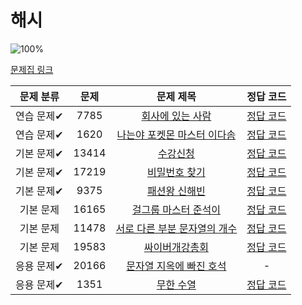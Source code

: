 # 해시

![100%](https://progress-bar.dev/2/?scale=10&title=progress&width=500&color=babaca&suffix=/10)

[문제집 링크](https://www.acmicpc.net/workbook/view/9063)

| 문제 분류  | 문제  |                               문제 제목                               |                                                                                                        정답 코드                                                                                                         |
| :--------: | :---: | :-------------------------------------------------------------------: | :----------------------------------------------------------------------------------------------------------------------------------------------------------------------------------------------------------------------: |
| 연습 문제✔ | 7785  |       [회사에 있는 사람](https://www.acmicpc.net/problem/7785)        |                       [정답 코드](/%EC%BD%94%EB%94%A9%ED%85%8C%EC%8A%A4%ED%8A%B8%EA%B3%B5%EB%B6%80/%EB%B0%B1%EC%A4%80/S5%ED%9A%8C%EC%82%AC%EC%97%90%EC%9E%88%EB%8A%94%EC%82%AC%EB%9E%8C7785.java)                        |
| 연습 문제✔ | 1620  |  [나는야 포켓몬 마스터 이다솜](https://www.acmicpc.net/problem/1620)  | [정답 코드](/%EC%BD%94%EB%94%A9%ED%85%8C%EC%8A%A4%ED%8A%B8%EA%B3%B5%EB%B6%80/%EB%B0%B1%EC%A4%80/S4%EB%82%98%EB%8A%94%EC%95%BC%ED%8F%AC%EC%BC%93%EB%AA%AC%EB%A7%88%EC%8A%A4%ED%84%B0%EC%9D%B4%EB%8B%A4%EC%86%9C1620.java) |
| 기본 문제✔ | 13414 |           [수강신청](https://www.acmicpc.net/problem/13414)           |                                                                                         [정답 코드](../0x15/solutions/13414.cpp)                                                                                         |
| 기본 문제✔ | 17219 |        [비밀번호 찾기](https://www.acmicpc.net/problem/17219)         |                                                                                         [정답 코드](../0x15/solutions/17219.cpp)                                                                                         |
| 기본 문제✔ | 9375  |         [패션왕 신해빈](https://www.acmicpc.net/problem/9375)         |                                                                                         [정답 코드](../0x15/solutions/9375.cpp)                                                                                          |
| 기본 문제  | 16165 |     [걸그룹 마스터 준석이](https://www.acmicpc.net/problem/16165)     |                                                                                         [정답 코드](../0x15/solutions/16165.cpp)                                                                                         |
| 기본 문제  | 11478 | [서로 다른 부분 문자열의 개수](https://www.acmicpc.net/problem/11478) |                                                                                         [정답 코드](../0x15/solutions/11478.cpp)                                                                                         |
| 기본 문제  | 19583 |        [싸이버개강총회](https://www.acmicpc.net/problem/19583)        |                                                                                         [정답 코드](../0x15/solutions/19583.cpp)                                                                                         |
| 응용 문제✔ | 20166 |   [문자열 지옥에 빠진 호석](https://www.acmicpc.net/problem/20166)    |                                                                                                            -                                                                                                             |
| 응용 문제✔ | 1351  |           [무한 수열](https://www.acmicpc.net/problem/1351)           |                                                                                         [정답 코드](../0x15/solutions/1351.cpp)                                                                                          |
